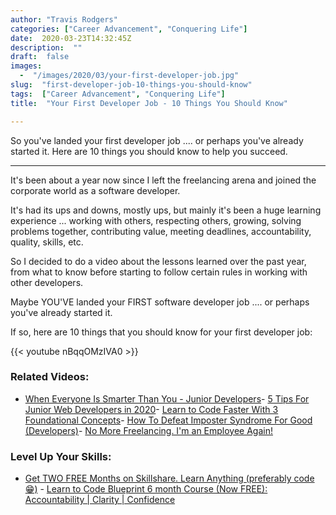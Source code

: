 ```yaml
---
author: "Travis Rodgers"
categories: ["Career Advancement", "Conquering Life"]
date:  2020-03-23T14:32:45Z
description:  ""
draft:  false
images: 
  -  "/images/2020/03/your-first-developer-job.jpg"
slug:  "first-developer-job-10-things-you-should-know"
tags:  ["Career Advancement", "Conquering Life"]
title:  "Your First Developer Job - 10 Things You Should Know"

---
```



<div class="lead-paragraph"><span class="dropcap">S</span>o you've landed your first developer job .... or perhaps you've already started it.  Here are 10 things you should know to help you succeed.</div>
<hr class="lead-paragraph">

It's been about a year now since I left the freelancing arena and joined the corporate world as a software developer. ⠀

It's had its ups and downs, mostly ups, but mainly it's been a huge learning experience ... working with others, respecting others, growing, solving problems together, contributing value, meeting deadlines, accountability, quality, skills, etc.

So I decided to do a video about the lessons learned over the past year, from what to know before starting to follow certain rules in working with other developers.

Maybe YOU'VE landed your FIRST software developer job .... or perhaps you've already started it.

If so, here are 10 things that you should know for your first developer job:

{{< youtube nBqqOMzIVA0 >}}

### Related Videos:

- [When Everyone Is Smarter Than You - Junior Developers](https://www.youtube.com/watch?v=zUKX5H3uIPs&t=136s)- [5 Tips For Junior Web Developers in 2020](https://www.youtube.com/watch?v=Gp5Eco2O8co)- [Learn to Code Faster With 3 Foundational Concepts](https://www.youtube.com/watch?v=SatLBs0-GTQ)- [How To Defeat Imposter Syndrome For Good (Developers)](https://www.youtube.com/watch?v=l_6o5Ul2tq0&t=189s)- [No More Freelancing. I'm an Employee Again!](https://www.youtube.com/watch?v=WLYyfWe60_I&t=48s)

### Level Up Your Skills:

- [Get TWO FREE Months on Skillshare. Learn Anything (preferably code 😁)](/recommends/skillshare) - [Learn to Code Blueprint 6 month Course (Now FREE): Accountability | Clarity | Confidence](https://learntocodeblueprint.com/free)

